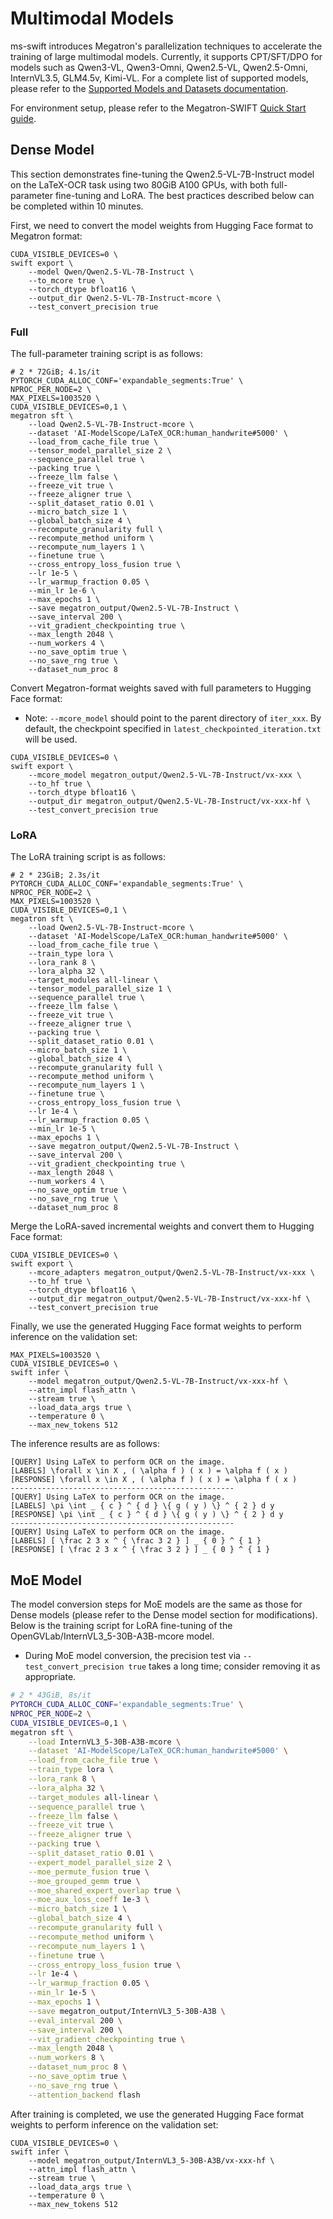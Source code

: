 # Multimodal Models

ms-swift introduces Megatron's parallelization techniques to accelerate the training of large multimodal models. Currently, it supports CPT/SFT/DPO for models such as Qwen3-VL, Qwen3-Omni, Qwen2.5-VL, Qwen2.5-Omni, InternVL3.5, GLM4.5v, Kimi-VL. For a complete list of supported models, please refer to the [Supported Models and Datasets documentation](../Instruction/Supported-models-and-datasets.md).

For environment setup, please refer to the Megatron-SWIFT [Quick Start guide](./Quick-start.md).

## Dense Model

This section demonstrates fine-tuning the Qwen2.5-VL-7B-Instruct model on the LaTeX-OCR task using two 80GiB A100 GPUs, with both full-parameter fine-tuning and LoRA. The best practices described below can be completed within 10 minutes.

First, we need to convert the model weights from Hugging Face format to Megatron format:
```shell
CUDA_VISIBLE_DEVICES=0 \
swift export \
    --model Qwen/Qwen2.5-VL-7B-Instruct \
    --to_mcore true \
    --torch_dtype bfloat16 \
    --output_dir Qwen2.5-VL-7B-Instruct-mcore \
    --test_convert_precision true
```

### Full

The full-parameter training script is as follows:
```shell
# 2 * 72GiB; 4.1s/it
PYTORCH_CUDA_ALLOC_CONF='expandable_segments:True' \
NPROC_PER_NODE=2 \
MAX_PIXELS=1003520 \
CUDA_VISIBLE_DEVICES=0,1 \
megatron sft \
    --load Qwen2.5-VL-7B-Instruct-mcore \
    --dataset 'AI-ModelScope/LaTeX_OCR:human_handwrite#5000' \
    --load_from_cache_file true \
    --tensor_model_parallel_size 2 \
    --sequence_parallel true \
    --packing true \
    --freeze_llm false \
    --freeze_vit true \
    --freeze_aligner true \
    --split_dataset_ratio 0.01 \
    --micro_batch_size 1 \
    --global_batch_size 4 \
    --recompute_granularity full \
    --recompute_method uniform \
    --recompute_num_layers 1 \
    --finetune true \
    --cross_entropy_loss_fusion true \
    --lr 1e-5 \
    --lr_warmup_fraction 0.05 \
    --min_lr 1e-6 \
    --max_epochs 1 \
    --save megatron_output/Qwen2.5-VL-7B-Instruct \
    --save_interval 200 \
    --vit_gradient_checkpointing true \
    --max_length 2048 \
    --num_workers 4 \
    --no_save_optim true \
    --no_save_rng true \
    --dataset_num_proc 8
```

Convert Megatron-format weights saved with full parameters to Hugging Face format:

- Note: `--mcore_model` should point to the parent directory of `iter_xxx`. By default, the checkpoint specified in `latest_checkpointed_iteration.txt` will be used.

```shell
CUDA_VISIBLE_DEVICES=0 \
swift export \
    --mcore_model megatron_output/Qwen2.5-VL-7B-Instruct/vx-xxx \
    --to_hf true \
    --torch_dtype bfloat16 \
    --output_dir megatron_output/Qwen2.5-VL-7B-Instruct/vx-xxx-hf \
    --test_convert_precision true
```

### LoRA

The LoRA training script is as follows:
```shell
# 2 * 23GiB; 2.3s/it
PYTORCH_CUDA_ALLOC_CONF='expandable_segments:True' \
NPROC_PER_NODE=2 \
MAX_PIXELS=1003520 \
CUDA_VISIBLE_DEVICES=0,1 \
megatron sft \
    --load Qwen2.5-VL-7B-Instruct-mcore \
    --dataset 'AI-ModelScope/LaTeX_OCR:human_handwrite#5000' \
    --load_from_cache_file true \
    --train_type lora \
    --lora_rank 8 \
    --lora_alpha 32 \
    --target_modules all-linear \
    --tensor_model_parallel_size 1 \
    --sequence_parallel true \
    --freeze_llm false \
    --freeze_vit true \
    --freeze_aligner true \
    --packing true \
    --split_dataset_ratio 0.01 \
    --micro_batch_size 1 \
    --global_batch_size 4 \
    --recompute_granularity full \
    --recompute_method uniform \
    --recompute_num_layers 1 \
    --finetune true \
    --cross_entropy_loss_fusion true \
    --lr 1e-4 \
    --lr_warmup_fraction 0.05 \
    --min_lr 1e-5 \
    --max_epochs 1 \
    --save megatron_output/Qwen2.5-VL-7B-Instruct \
    --save_interval 200 \
    --vit_gradient_checkpointing true \
    --max_length 2048 \
    --num_workers 4 \
    --no_save_optim true \
    --no_save_rng true \
    --dataset_num_proc 8
```

Merge the LoRA-saved incremental weights and convert them to Hugging Face format:
```shell
CUDA_VISIBLE_DEVICES=0 \
swift export \
    --mcore_adapters megatron_output/Qwen2.5-VL-7B-Instruct/vx-xxx \
    --to_hf true \
    --torch_dtype bfloat16 \
    --output_dir megatron_output/Qwen2.5-VL-7B-Instruct/vx-xxx-hf \
    --test_convert_precision true
```


Finally, we use the generated Hugging Face format weights to perform inference on the validation set:
```shell
MAX_PIXELS=1003520 \
CUDA_VISIBLE_DEVICES=0 \
swift infer \
    --model megatron_output/Qwen2.5-VL-7B-Instruct/vx-xxx-hf \
    --attn_impl flash_attn \
    --stream true \
    --load_data_args true \
    --temperature 0 \
    --max_new_tokens 512
```

The inference results are as follows:
```
[QUERY] Using LaTeX to perform OCR on the image.
[LABELS] \forall x \in X , ( \alpha f ) ( x ) = \alpha f ( x )
[RESPONSE] \forall x \in X , ( \alpha f ) ( x ) = \alpha f ( x )
--------------------------------------------------
[QUERY] Using LaTeX to perform OCR on the image.
[LABELS] \pi \int _ { c } ^ { d } \{ g ( y ) \} ^ { 2 } d y
[RESPONSE] \pi \int _ { c } ^ { d } \{ g ( y ) \} ^ { 2 } d y
--------------------------------------------------
[QUERY] Using LaTeX to perform OCR on the image.
[LABELS] [ \frac 2 3 x ^ { \frac 3 2 } ] _ { 0 } ^ { 1 }
[RESPONSE] [ \frac 2 3 x ^ { \frac 3 2 } ] _ { 0 } ^ { 1 }
```

## MoE Model

The model conversion steps for MoE models are the same as those for Dense models (please refer to the Dense model section for modifications). Below is the training script for LoRA fine-tuning of the OpenGVLab/InternVL3_5-30B-A3B-mcore model.

- During MoE model conversion, the precision test via `--test_convert_precision true` takes a long time; consider removing it as appropriate.

```bash
# 2 * 43GiB, 8s/it
PYTORCH_CUDA_ALLOC_CONF='expandable_segments:True' \
NPROC_PER_NODE=2 \
CUDA_VISIBLE_DEVICES=0,1 \
megatron sft \
    --load InternVL3_5-30B-A3B-mcore \
    --dataset 'AI-ModelScope/LaTeX_OCR:human_handwrite#5000' \
    --load_from_cache_file true \
    --train_type lora \
    --lora_rank 8 \
    --lora_alpha 32 \
    --target_modules all-linear \
    --sequence_parallel true \
    --freeze_llm false \
    --freeze_vit true \
    --freeze_aligner true \
    --packing true \
    --split_dataset_ratio 0.01 \
    --expert_model_parallel_size 2 \
    --moe_permute_fusion true \
    --moe_grouped_gemm true \
    --moe_shared_expert_overlap true \
    --moe_aux_loss_coeff 1e-3 \
    --micro_batch_size 1 \
    --global_batch_size 4 \
    --recompute_granularity full \
    --recompute_method uniform \
    --recompute_num_layers 1 \
    --finetune true \
    --cross_entropy_loss_fusion true \
    --lr 1e-4 \
    --lr_warmup_fraction 0.05 \
    --min_lr 1e-5 \
    --max_epochs 1 \
    --save megatron_output/InternVL3_5-30B-A3B \
    --eval_interval 200 \
    --save_interval 200 \
    --vit_gradient_checkpointing true \
    --max_length 2048 \
    --num_workers 8 \
    --dataset_num_proc 8 \
    --no_save_optim true \
    --no_save_rng true \
    --attention_backend flash
```

After training is completed, we use the generated Hugging Face format weights to perform inference on the validation set:
```shell
CUDA_VISIBLE_DEVICES=0 \
swift infer \
    --model megatron_output/InternVL3_5-30B-A3B/vx-xxx-hf \
    --attn_impl flash_attn \
    --stream true \
    --load_data_args true \
    --temperature 0 \
    --max_new_tokens 512
```
